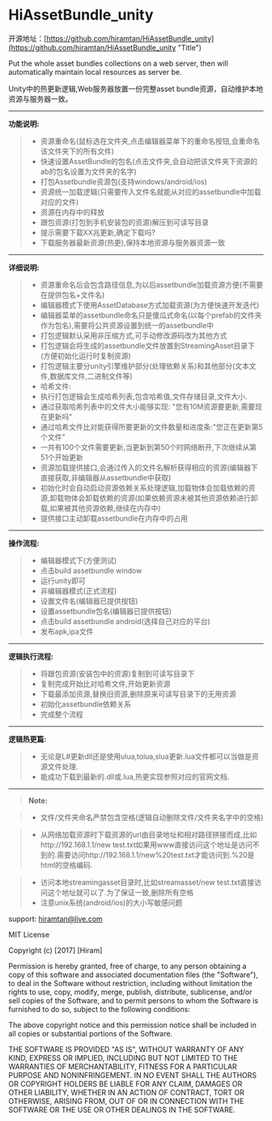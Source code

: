 HiAssetBundle_unity
===================
开源地址：[https://github.com/hiramtan/HiAssetBundle_unity](https://github.com/hiramtan/HiAssetBundle_unity "Title")

Put the whole asset bundles collections on a web server, then will automatically maintain local resources as server be.

Unity中的热更新逻辑,Web服务器放置一份完整asset bundle资源，自动维护本地资源与服务器一致。


----------
**功能说明:**

> - 资源重命名(鼠标选在文件夹,点击编辑器菜单下的重命名按钮,会重命名该文件夹下的所有文件)
> -  快速设置AssetBundle的包名(点击文件夹,会自动把该文件夹下资源的ab的包名设置为文件夹的名字)
> - 打包Assetbundle资源包(支持windows/android/ios)
> - 资源统一加载逻辑(只需要传入文件名就能从对应的assetbundle中加载对应的文件)
> - 资源在内存中的释放
> - 跟包资源(打包到手机安装包的资源)解压到可读写目录
> - 提示需要下载XX兆更新,确定下载吗?
> - 下载服务器最新资源(热更),保持本地资源与服务器资源一致

----------
**详细说明:**
> - 资源重命名后会包含路径信息,为以后assetbundle加载资源方便(不需要在提供包名+文件名)
> - 编辑器模式下使用AssetDatabase方式加载资源(为方便快速开发迭代)
> - 编辑器菜单的assetbundle命名只是傻瓜式命名(以每个prefab的文件夹作为包名),需要将公共资源设置到统一的assetbundle中
> - 打包逻辑默认采用非压缩方式,可手动修改源码改为其他方式
> - 打包逻辑会将生成的assetbundle文件放置到StreamingAsset目录下(方便初始化运行时复制资源)
> - 打包逻辑主要分unity引擎维护部分(处理依赖关系)和其他部分(文本文件,数据库文件,二进制文件等)
> - 哈希文件:
>  - 执行打包逻辑会生成哈希列表,包含哈希值,文件存储目录,文件大小.
>  - 通过获取哈希列表中的文件大小能够实现: "您有10M资源要更新,需要现在更新吗"
>  - 通过哈希文件比对能获得所要更新的文件数量和进度条:"您正在更新第5个文件"
>   - 一共有100个文件需要更新,当更新到第50个时网络断开,下次继续从第51个开始更新
> - 资源加载提供接口,会通过传入的文件名解析获得相应的资源(编辑器下直接获取,非编辑器从assetbundle中获取)
> - 初始化时会自动启动资源依赖关系处理逻辑,加载物体会加载依赖的资源,卸载物体会卸载依赖的资源(如果依赖资源未被其他资源依赖进行卸载,如果被其他资源依赖,继续在内存中)
> - 提供接口主动卸载assetbundle在内存中的占用

----------
**操作流程:**
 > - 编辑器模式下(方便测试)
 >  - 点击build assetbundle window
 >   - 运行unity即可
 > - 非编辑器模式(正式流程)
 >  - 设置文件名(编辑器已提供按钮)
 >  - 设置assetbundle包名(编辑器已提供按钮)
 >  - 点击build assetbundle android(选择自己对应的平台)
 >  - 发布apk,ipa文件
 
----------
**逻辑执行流程:**
> - 将跟包资源(安装包中的资源)复制到可读写目录下
> - 复制完成开始比对哈希文件,开始更新资源
> - 下载最添加资源,替换旧资源,删除原来可读写目录下的无用资源
> - 初始化assetbundle依赖关系
> - 完成整个流程

----------
**逻辑热更篇:**
> - 无论是L#更新dll还是使用ulua,tolua,slua更新.lua文件都可以当做是资源文件处理.
> - 能成功下载到最新的.dll或.lua,热更实现参照对应的官网文档.

----------
> **Note:**

> - 文件/文件夹命名严禁包含空格(逻辑自动删除文件/文件夹名字中的空格)

>  - 从网络加载资源时下载资源的url由目录地址和相对路径拼接而成,比如http://192.168.1.1/new test.txt如果用www直接访问这个地址是访问不到的.需要访问http://192.168.1.1/new%20test.txt才能访问到.%20是html的空格编码.

>  - 访问本地streamingasset目录时,比如streamasset/new test.txt直接访问这个地址就可以了.为了保证一致,删除所有空格
> - 注意unix系统(android/ios)的大小写敏感问题


support: hiramtan@live.com



MIT License

Copyright (c) [2017] [Hiram]

Permission is hereby granted, free of charge, to any person obtaining a copy
of this software and associated documentation files (the "Software"), to deal
in the Software without restriction, including without limitation the rights
to use, copy, modify, merge, publish, distribute, sublicense, and/or sell
copies of the Software, and to permit persons to whom the Software is
furnished to do so, subject to the following conditions:

The above copyright notice and this permission notice shall be included in all
copies or substantial portions of the Software.

THE SOFTWARE IS PROVIDED "AS IS", WITHOUT WARRANTY OF ANY KIND, EXPRESS OR
IMPLIED, INCLUDING BUT NOT LIMITED TO THE WARRANTIES OF MERCHANTABILITY,
FITNESS FOR A PARTICULAR PURPOSE AND NONINFRINGEMENT. IN NO EVENT SHALL THE
AUTHORS OR COPYRIGHT HOLDERS BE LIABLE FOR ANY CLAIM, DAMAGES OR OTHER
LIABILITY, WHETHER IN AN ACTION OF CONTRACT, TORT OR OTHERWISE, ARISING FROM,
OUT OF OR IN CONNECTION WITH THE SOFTWARE OR THE USE OR OTHER DEALINGS IN THE
SOFTWARE.

